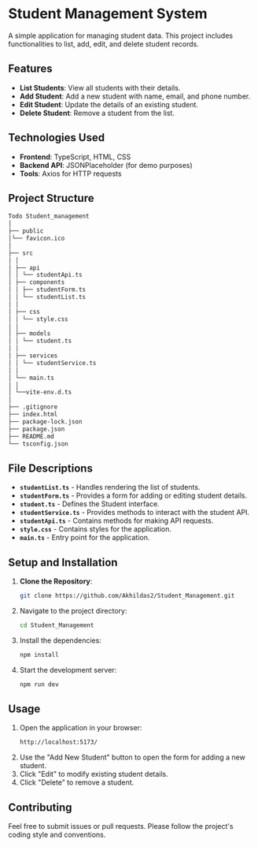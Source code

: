 # Student Management System

A simple application for managing student data. This project includes functionalities to list, add, edit, and delete student records.

## Features

- **List Students**: View all students with their details.
- **Add Student**: Add a new student with name, email, and phone number.
- **Edit Student**: Update the details of an existing student.
- **Delete Student**: Remove a student from the list.

## Technologies Used

- **Frontend**: TypeScript, HTML, CSS
- **Backend API**: JSONPlaceholder (for demo purposes)
- **Tools**: Axios for HTTP requests

## Project Structure

```sh
Todo Student_management
│
├── public
│└── favicon.ico
│
├── src
│ │
│ ├── api
│ │ └── studentApi.ts
│ ├── components
│ │ ├── studentForm.ts
│ │ └── studentList.ts
│ │
│ ├── css
│ │ └── style.css
│ │
│ ├── models
│ │ └── student.ts
│ │
│ ├── services
│ │ └── studentService.ts
│ │
│ └── main.ts
│ │
│ └──vite-env.d.ts
│
├── .gitignore
├── index.html
├── package-lock.json
├── package.json
├── README.md
└── tsconfig.json
```

## File Descriptions

- **`studentList.ts`** - Handles rendering the list of students.
- **`studentForm.ts`** - Provides a form for adding or editing student details.
- **`student.ts`** - Defines the Student interface.
- **`studentService.ts`** - Provides methods to interact with the student API.
- **`studentApi.ts`** - Contains methods for making API requests.
- **`style.css`** - Contains styles for the application.
- **`main.ts`** - Entry point for the application.

## Setup and Installation

1. **Clone the Repository**:

   ```bash
   git clone https://github.com/Akhildas2/Student_Management.git
   ```

2. Navigate to the project directory:
   ```sh
   cd Student_Management
   ```
3. Install the dependencies:
   ```sh
   npm install
   ```
4. Start the development server:
   ```sh
   npm run dev
   ```

## Usage

1. Open the application in your browser:
   ```sh
   http://localhost:5173/
   ```
2. Use the "Add New Student" button to open the form for adding a new student.
3. Click "Edit" to modify existing student details.
4. Click "Delete" to remove a student.

## Contributing

Feel free to submit issues or pull requests. Please follow the project's coding style and conventions.